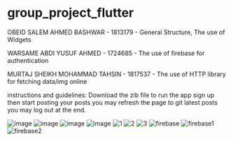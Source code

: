 # group_project_flutter

OBEID SALEM AHMED BASHWAR - 1813179 - General Structure, The use of Widgets

WARSAME ABDI YUSUF AHMED - 1724685 - The use of firebase for authentication

MURTAJ SHEIKH MOHAMMAD TAHSIN - 1817537 - The use of HTTP library for fetching data/img online

instructions and guidelines:
Download the zib file to run the app
sign up then start posting your posts
you may refresh the page to git latest posts
you may log out at the end.

![image](https://user-images.githubusercontent.com/86645986/149176044-b64855c3-3af9-42b6-aa23-81bcaff6c40b.png)
![image](https://user-images.githubusercontent.com/86645986/149175957-f620f891-84aa-4a9a-9945-5e62451f6381.png)
![image](https://user-images.githubusercontent.com/86645986/152928508-5b866578-f434-4f2f-b7cf-504a5fa83d5b.png)
![image](https://user-images.githubusercontent.com/86645986/152928873-871490f5-ab87-4f6c-91a4-410290822b52.png)
![1](https://user-images.githubusercontent.com/87470122/154033722-29442548-34a7-4713-8819-bed4531b7cdb.JPG)
![2](https://user-images.githubusercontent.com/87470122/154033729-6c5534d0-2414-4cc4-9b8c-36f0e10d36f2.JPG)
![3](https://user-images.githubusercontent.com/87470122/154033732-293f8601-52ba-4ef7-b216-e16f271f6d3f.JPG)
![firebase](https://user-images.githubusercontent.com/50049718/153300334-10bebdbb-d10c-47d0-9b44-d7f1c5a01343.png)
![firebase1](https://user-images.githubusercontent.com/50049718/153305022-84e8ad6b-581e-42a9-91e5-39c6f37cc908.png)
![firebase2](https://user-images.githubusercontent.com/50049718/153305017-afe7059e-89a4-48f3-92dc-2d2dedc583c6.png)
